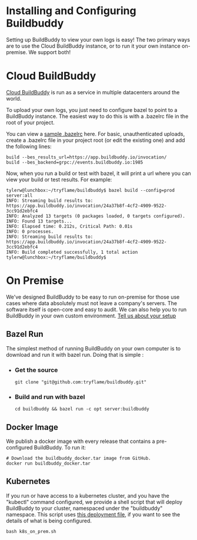 <p align="center">
  <h1>Installing and Configuring Buildbuddy</h1>
</p>

Setting up BuildBuddy to view your own logs is easy! The two primary ways are to use the Cloud BuildBuddy instance, or to run it your own instance on-premise. We support both!

# Cloud BuildBuddy

[Cloud BuildBuddy](https://app.buildbuddy.io/) is run as a service in multiple datacenters around the world.

To upload your own logs, you just need to configure bazel to point to a BuildBuddy instance. The easiest way to do this is with a .bazelrc file in the root of your project.

You can view a [sample .bazelrc](https://app.buildbuddy.io/) here. For basic, unauthenticated uploads, create a .bazelrc file in your project root (or edit the existing one) and add the following lines:

```
build --bes_results_url=https://app.buildbuddy.io/invocation/
build --bes_backend=grpc://events.buildbuddy.io:1985
```

Now, when you run a build or test with bazel, it will print a url where you can view your build or test results. For example:

```
tylerw@lunchbox:~/tryflame/buildbuddy$ bazel build --config=prod server:all
INFO: Streaming build results to: https://app.buildbuddy.io/invocation/24a37b8f-4cf2-4909-9522-3cc91d2ebfc4
INFO: Analyzed 13 targets (0 packages loaded, 0 targets configured).
INFO: Found 13 targets...
INFO: Elapsed time: 0.212s, Critical Path: 0.01s
INFO: 0 processes.
INFO: Streaming build results to: https://app.buildbuddy.io/invocation/24a37b8f-4cf2-4909-9522-3cc91d2ebfc4
INFO: Build completed successfully, 1 total action
tylerw@lunchbox:~/tryflame/buildbuddy$
```

# On Premise

We've designed BuildBuddy to be easy to run on-premise for those use cases where data absolutely must not leave a company's servers. The software itself is open-core and easy to audit. We can also help you to run BuildBuddy in your own custom environment. [Tell us about your setup](mailto:support@tryflame.com?subject=[Enterprise]%20BuildBuddy%20Setup)

## Bazel Run

The simplest method of running BuildBuddy on your own computer is to download and run it with bazel run. Doing that is simple :

* ### Get the source
  ```
  git clone "git@github.com:tryflame/buildbuddy.git"
  ```

* ### Build and run with bazel
  ```
  cd buildbuddy && bazel run -c opt server:buildbuddy
  ```

## Docker Image

We publish a docker image with every release that contains a pre-configured BuildBuddy. To run it:

```
# Download the buildbuddy_docker.tar image from GitHub.
docker run buildbuddy_docker.tar
```

## Kubernetes

If you run or have access to a kubernetes cluster, and you have the "kubectl" command configured, we provide a shell script that will deploy BuildBuddy to your cluster, namespaced under the "buildbuddy" namespace. This script uses [this deployment file](github.com/tryflame), if you want to see the details of what is being configured.
```
bash k8s_on_prem.sh
```

